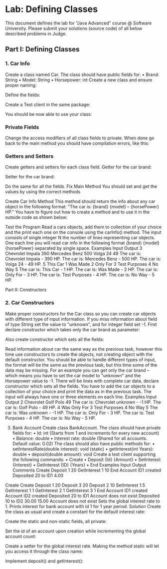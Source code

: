 # Lab: Defining Classes

This document defines the lab for "Java Advanced" course @ Software University. Please submit your solutions (source code) of all below described problems in Judge.

## Part I: Defining Classes

### 1. Car Info
Create a class named Car.
The class should have public fields for:
    • Brand: String
    • Model: String
    • Horsepower: int
Create a new class and ensure proper naming:

Define the fields:

Create a Test client in the same package:

You should be now able to use your class:
 
### Private Fields
Change the access modifiers of all class fields to private.
When done go back to the main method you should have compilation errors, like this:
 
### Getters and Setters
Create getters and setters for each class field. 
Getter for the car brand:
 
Setter for the car brand:
 
Do the same for all the fields.
Fix Main Method
You should set and get the values by using the correct methods
 
Create Car Info Method
This method should return the info about any car object in the following format:
"The car is: {brand} {model} – {horsePower} HP."
You have to figure out how to create a method and to use it in the outside code as shown below:
 
Test the Program 
Read a cars objects, add them to collection of your choice and the print each one on the console using the carInfo() method. The input consists of single integer N the number of lines representing car objects. One each line you will read car info in the following format {brand} {model} {horsePower} separated by single space.
Examples
Input
Output
3
Chevrolet Impala 390
Mercedes Benz 500
Volga 24 49
The car is: Chevrolet Impala - 390 HP.
The car is: Mercedes Benz - 500 HP.
The car is: Volga 24 - 49 HP.
5
This Car 1
Was Made 2
Only For 3
Test Purposes 4
No Way 5
The car is: This Car - 1 HP.
The car is: Was Made - 2 HP.
The car is: Only For - 3 HP.
The car is: Test Purposes - 4 HP.
The car is: No Way - 5 HP.
 
Part II: Constructors
### 2. Car Constructors
Make proper constructors for the Car class so you can create car objects with different type of input information.
If you miss information about field of type String set the value to "unknown", and for integer field set -1.
First declare constructor which takes only the car brand as parameter:
 
Also create constructor which sets all the fields:
 
Read information about car the same way as the previous task, however this time use constructors to create the objects, not creating object with the default constructor. You should be able to handle different types of input, the format will be the same as the previous task, but this time some of the data may be missing. For an example you can get only the car brand – which means you have to set the car model to "unknown" and the Horsepower value to -1. There will be lines with complete car data, declare constructor which sets all the fields. 
You have to add the car objects to a collection of your choice and print the data as in the previous task. The input will always have one or three elements on each line.
Examples
Input
Output
2
Chevrolet
Golf Polo 49
The car is: Chevrolet unknown - -1 HP.
The car is: Golf Polo - 49 HP.
4
Was
Only For 3
Test Purposes 4
No Way 5
The car is: Was unknown - -1 HP.
The car is: Only For - 3 HP.
The car is: Test Purposes - 4 HP.
The car is: No Way - 5 HP.

3. Bank Account
Create class BankAccount.
The class should have private fields for:
    • Id: int (Starts from 1 and increments for every new account)
    • Balance: double
    • Interest rate: double (Shared for all accounts. Default value: 0.02)
The class should also have public methods for:
    • setInterestRate(double interest): void (static)
    • getInterest(int Years): double
    • deposit(double amount): void
Create a test client supporting the following commands:
    • Create
    • Deposit {Id} {Amount}
    • SetInterest {Interest}
    • GetInterest {ID} {Years}
    • End
Examples
Input
Output
Comments
Create
Deposit 1 20
GetInterest 1 10
End
Account ID1 created
Deposited 20 to ID1
4.00

Create
Create
Deposit 1 20
Deposit 3 20
Deposit 2 10
SetInterest 1.5
GetInterest 1 1
GetInterest 2 1
GetInterest 3 1
End
Account ID1 created
Account ID2 created
Deposited 20 to ID1
Account does not exist
Deposited 10 to ID2
30.00
15.00
Account does not exist
Sets the global interest rate to 1.
Prints interest for bank account with id 1 for 1 year period.
Solution
Create the class as usual and create a constant for the default interest rate:

Create the static and non-static fields, all private:

Set the id of an account upon creation while incrementing the global account count:

Create a setter for the global interest rate. Making the method static will let you access it through the class name:

Implement deposit() and getInterest():
 
